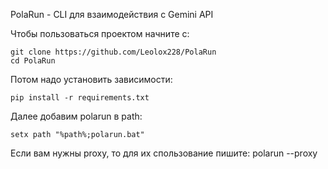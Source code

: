 PolaRun - CLI для взаимодействия с Gemini API

Чтобы пользоваться проектом начните с:

```bah
git clone https://github.com/Leolox228/PolaRun
cd PolaRun
```

Потом надо установить зависимости:

```bah
pip install -r requirements.txt
```

Далее добавим polarun в path:
```path
setx path "%path%;polarun.bat"
```

Если вам нужны proxy, то для их спользование пишите: polarun --proxy
